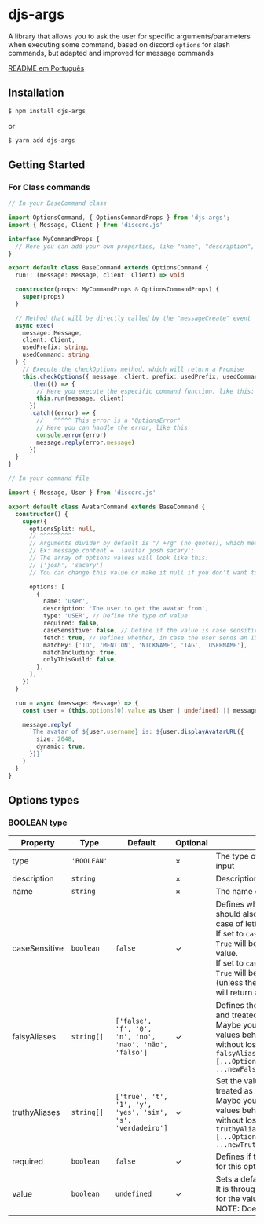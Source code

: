 # djs-args
A library that allows you to ask the user for specific arguments/parameters when executing some command, based on discord `options` for slash commands, but adapted and improved for message commands

[README em Português](/README.pt.md)

## Installation

```bash
$ npm install djs-args
```
or
```bash
$ yarn add djs-args
```

## Getting Started

### For Class commands

```ts
// In your BaseCommand class

import OptionsCommand, { OptionsCommandProps } from 'djs-args';
import { Message, Client } from 'discord.js'

interface MyCommandProps {
  // Here you can add your own properties, like "name", "description", etc.
}

export default class BaseCommand extends OptionsCommand {
  run!: (message: Message, client: Client) => void

  constructor(props: MyCommandProps & OptionsCommandProps) {
    super(props)
  }

  // Method that will be directly called by the "messageCreate" event
  async exec(
    message: Message,
    client: Client,
    usedPrefix: string,
    usedCommand: string
  ) {
    // Execute the checkOptions method, which will return a Promise
    this.checkOptions({ message, client, prefix: usedPrefix, usedCommand })
      .then(() => {
        // Here you execute the especific command function, like this:
        this.run(message, client)
      })
      .catch((error) => {
        //   ^^^^^ This error is a "OptionsError"
        // Here you can handle the error, like this:
        console.error(error)
        message.reply(error.message)
      })
  }
}
```

```ts
// In your command file

import { Message, User } from 'discord.js'

export default class AvatarCommand extends BaseCommand {
  constructor() {
    super({
      optionsSplit: null,
      // ^^^^^^^^^
      // Arguments divider by default is "/ +/g" (no quotes), which means that all user message content after the prefix and command name will be separated by each one or more spaces.
      // Ex: message.content = '!avatar josh sacary';
      // The array of options values will look like this:
      // ['josh', 'sacary']
      // You can change this value or make it null if you don't want to separate (in which case your command may only require one option)

      options: [
        {
          name: 'user',
          description: 'The user to get the avatar from',
          type: 'USER', // Define the type of value
          required: false, 
          caseSensitive: false, // Define if the value is case sensitive or not
          fetch: true, // Defines whether, in case the user sends an ID, it will fetch the entire Discord or fetch only the bot users
          matchBy: ['ID', 'MENTION', 'NICKNAME', 'TAG', 'USERNAME'],
          matchIncluding: true,
          onlyThisGuild: false,
        },
      ],
    })
  }

  run = async (message: Message) => {
    const user = (this.options[0].value as User | undefined) || message.author

    message.reply(
      `The avatar of ${user.username} is: ${user.displayAvatarURL({
        size: 2048,
        dynamic: true,
      })}`
    )
  }
}
```

## Options types

### BOOLEAN type

| Property      | Type        | Default                                                    | Optional | Description                                                                                                                                                                                                                                                                                                                                                                               |
|---------------|-------------|------------------------------------------------------------|----------|-------------------------------------------------------------------------------------------------------------------------------------------------------------------------------------------------------------------------------------------------------------------------------------------------------------------------------------------------------------------------------------------|
| type          | `'BOOLEAN'` |                                                            | &times;  | The type of option you want the user to input                                                                                                                                                                                                                                                                                                                                             |
| description   | `string`    |                                                            | &times;  | Description of what the option means                                                                                                                                                                                                                                                                                                                                                      |
| name          | `string`    |                                                            | &times;  | The name of the option                                                                                                                                                                                                                                                                                                                                                                    |
| caseSensitive | `boolean`   | `false`                                                    | &check;  | Defines whether what the user enters should also be compared in relation to the case of letters.<br>If set to `caseSensitive: false`, the input `True` will be considered a valid input of true value.<br>If set to `caseSensitive: true`, the input `True` will be considered an invalid input (unless there is one aliase equals `True`) and will return an error which may be treated. |
| falsyAliases  | `string[]`  | `['false', 'f', '0', 'n', 'no', 'nao', 'não', 'falso']`    | &check;  | Defines the values that will be considered and treated as `false` if the user types it.<br>Maybe you don't want to leave the default values behind, so you can add new ones without losing the defaults like this:<br>`falsyAliases: [...OptionsCommand.defaultFalsyAliases, ...newFalsyAliases]`                                                                                         |
| truthyAliases | `string[]`  | `['true', 't', '1', 'y', 'yes', 'sim', 's', 'verdadeiro']` | &check;  | Set the values that will be considered and treated as `true` if the user types it.<br>Maybe you don't want to leave the default values behind, so you can add new ones without losing the defaults like this:<br>`truthyAliases: [...OptionsCommand.defaultTruthyAliases, ...newTruthyAliases]`                                                                                           |
| required      | `boolean`   | `false`                                                    | &check;  | Defines if the user needs to put any value for this option.                                                                                                                                                                                                                                                                                                                         |
| value         | `boolean`   | `undefined`                                                | &check;  | Sets a default value for the option.<br>It is through this property that you will look for the value that the user typed.<br>NOTE: Does not work if `required: true`                                                                                                                                 |